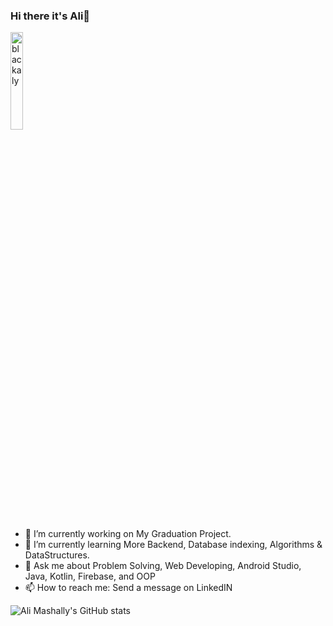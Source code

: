 ### Hi there it's Ali👋 

<img src="https://komarev.com/ghpvc/?username=blackaly&label=Profile%20views&color=A325E2&labelColor=FFFFFF&style=for-the-badge" alt="blackaly" width=20%/>
<!--
**ma7moud3zim/ma7moud3zim** is a ✨ _special_ ✨ repository because its `README.md` (this file) appears on your GitHub profile.
-->

- 🔭 I’m currently working on My Graduation Project.
- 🌱 I’m currently learning More Backend, Database indexing, Algorithms & DataStructures.
- 💬 Ask me about Problem Solving, Web Developing, Android Studio, Java, Kotlin, Firebase, and OOP
- 📫 How to reach me: Send a message on LinkedIN


![Ali Mashally's GitHub stats](https://github-readme-stats.vercel.app/api?username=blackaly&show_icons=true&theme=transparent)



